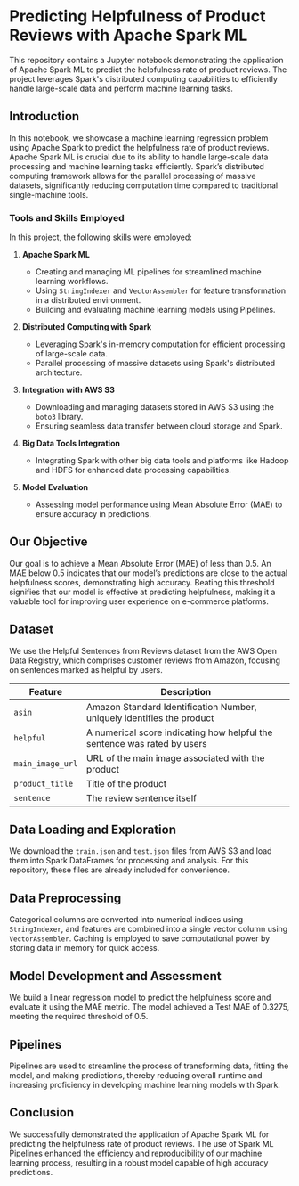 # Predicting Helpfulness of Product Reviews with Apache Spark ML

This repository contains a Jupyter notebook demonstrating the application of Apache Spark ML to predict the helpfulness rate of product reviews. The project leverages Spark's distributed computing capabilities to efficiently handle large-scale data and perform machine learning tasks.

## Introduction

In this notebook, we showcase a machine learning regression problem using Apache Spark to predict the helpfulness rate of product reviews. Apache Spark ML is crucial due to its ability to handle large-scale data processing and machine learning tasks efficiently. Spark’s distributed computing framework allows for the parallel processing of massive datasets, significantly reducing computation time compared to traditional single-machine tools.

### Tools and Skills Employed

In this project, the following skills were employed:

1. **Apache Spark ML**
   - Creating and managing ML pipelines for streamlined machine learning workflows.
   - Using `StringIndexer` and `VectorAssembler` for feature transformation in a distributed environment.
   - Building and evaluating machine learning models using Pipelines.

2. **Distributed Computing with Spark**
   - Leveraging Spark's in-memory computation for efficient processing of large-scale data.
   - Parallel processing of massive datasets using Spark's distributed architecture.

3. **Integration with AWS S3**
   - Downloading and managing datasets stored in AWS S3 using the `boto3` library.
   - Ensuring seamless data transfer between cloud storage and Spark.

4. **Big Data Tools Integration**
   - Integrating Spark with other big data tools and platforms like Hadoop and HDFS for enhanced data processing capabilities.

5. **Model Evaluation**
   - Assessing model performance using Mean Absolute Error (MAE) to ensure accuracy in predictions.

## Our Objective

Our goal is to achieve a Mean Absolute Error (MAE) of less than 0.5. An MAE below 0.5 indicates that our model’s predictions are close to the actual helpfulness scores, demonstrating high accuracy. Beating this threshold signifies that our model is effective at predicting helpfulness, making it a valuable tool for improving user experience on e-commerce platforms.

## Dataset

We use the Helpful Sentences from Reviews dataset from the AWS Open Data Registry, which comprises customer reviews from Amazon, focusing on sentences marked as helpful by users.

| Feature         | Description                                             |
|-----------------|---------------------------------------------------------|
| `asin`          | Amazon Standard Identification Number, uniquely identifies the product |
| `helpful`       | A numerical score indicating how helpful the sentence was rated by users |
| `main_image_url`| URL of the main image associated with the product       |
| `product_title` | Title of the product                                    |
| `sentence`      | The review sentence itself                              |

## Data Loading and Exploration

We download the `train.json` and `test.json` files from AWS S3 and load them into Spark DataFrames for processing and analysis. For this repository, these files are already included for convenience.

## Data Preprocessing

Categorical columns are converted into numerical indices using `StringIndexer`, and features are combined into a single vector column using `VectorAssembler`. Caching is employed to save computational power by storing data in memory for quick access.

## Model Development and Assessment

We build a linear regression model to predict the helpfulness score and evaluate it using the MAE metric. The model achieved a Test MAE of 0.3275, meeting the required threshold of 0.5.

## Pipelines

Pipelines are used to streamline the process of transforming data, fitting the model, and making predictions, thereby reducing overall runtime and increasing proficiency in developing machine learning models with Spark.

## Conclusion

We successfully demonstrated the application of Apache Spark ML for predicting the helpfulness rate of product reviews. The use of Spark ML Pipelines enhanced the efficiency and reproducibility of our machine learning process, resulting in a robust model capable of high accuracy predictions.